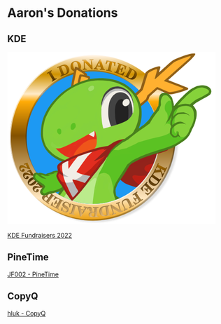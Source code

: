 # Aaron's Donations

## KDE

![KDE 2022 Badge](images/donations/badge_konqi.png)

[KDE Fundraisers 2022](https://kde.org/fundraisers/yearend2022/)

## PineTime

[JF002 - PineTime](https://en.liberapay.com/JF002/)

## CopyQ

[hluk - CopyQ](https://en.liberapay.com/CopyQ/)
